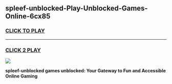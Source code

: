 
## spleef-unblocked-Play-Unblocked-Games-Online-6cx85
<h3>
<a href="https://premium76.site?title=spleef-unblocked&ref=25A">CLICK TO PLAY</a></h3>
<hr>

<h3>
<a href="https://premium76.site?title=spleef-unblocked&ref=25A">CLICK 2 PLAY</a>
  
</h3>

<a href="https://premium76.site?title=spleef-unblocked&ref=25A"><img src="https://clearcache.store/games.png"></a>


**spleef-unblocked games unblocked: Your Gateway to Fun and Accessible Online Gaming**
